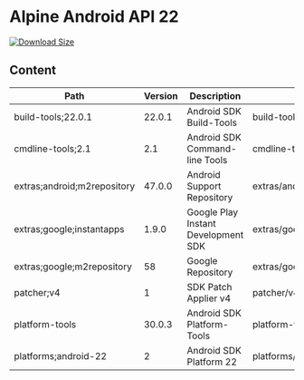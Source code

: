 # Alpine Android API 22

[![Download Size](https://images.microbadger.com/badges/image/alvrme/alpine-android:android-22.svg)](https://microbadger.com/images/alvrme/alpine-android:android-22)

## Content

| Path                        | Version | Description                         | Location                     |
|-----------------------------|---------|-------------------------------------|------------------------------|
| build-tools;22.0.1          | 22.0.1  | Android SDK Build-Tools             | build-tools/22.0.1/          |
| cmdline-tools;2.1           | 2.1     | Android SDK Command-line Tools      | cmdline-tools/tools/         |
| extras;android;m2repository | 47.0.0  | Android Support Repository          | extras/android/m2repository/ |
| extras;google;instantapps   | 1.9.0   | Google Play Instant Development SDK | extras/google/instantapps/   |
| extras;google;m2repository  | 58      | Google Repository                   | extras/google/m2repository/  |
| patcher;v4                  | 1       | SDK Patch Applier v4                | patcher/v4/                  |
| platform-tools              | 30.0.3  | Android SDK Platform-Tools          | platform-tools/              |
| platforms;android-22        | 2       | Android SDK Platform 22             | platforms/android-22/        |